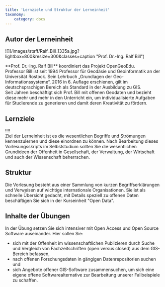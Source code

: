 ```yaml
---
title: 'Lernziele und Struktur der Lerneinheit'
taxonomy:
    category: docs
---
```


## Autor der Lerneinheit
<div class="row align-items-center">
  <div class="col-sm-3" markdown="1">![](/images/staff/Ralf_Bill_1335a.jpg?lightbox=800&resize=300&classes=caption "Prof. Dr.-Ing. Ralf Bill")</div>
  <div class="col-sm-9">
    <p>**Prof. Dr.-Ing. Ralf Bill** koordiniert das Projekt OpenGeoEdu. <br /> Professor Bill ist seit 1994 Professor für Geodäsie und Geoinformatik an der Universität Rostock. Sein Lehrbuch „Grundlagen der Geo-Informationssysteme“, 2016 in 6. Auflage erschienen, gilt im deutschsprachigen Bereich als Standard in der Ausbildung zu GIS. <br /> Seit Jahren beschäftigt sich Prof. Bill mit offenen Geodaten und bezieht diese mehr und mehr in den Unterricht ein, um individualisierte Aufgaben für Studierende zu generieren und damit deren Kreativität zu fördern.</p>
  </div>
</div>
<!--
| | | 
|--|--|
|![](Ralf_Bill_1335a.jpg?lightbox=800&resize=300&classes=caption "Prof. Dr.-Ing. Ralf Bill") | Prof. Dr.-Ing. Ralf Bill koordiniert das Projekt OpenGeoEdu. <br /> Professor Bill ist seit 1994 Professor für Geodäsie und Geoinformatik an der Universität Rostock. Sein Lehrbuch „Grundlagen der Geo-Informationssysteme“, 2016 in 6. Auflage erschienen, gilt im deutschsprachigen Bereich als Standard in der Ausbildung zu GIS. <br /> Seit Jahren beschäftigt sich Prof. Bill mit offenen Geodaten und bezieht diese mehr und mehr in den Unterricht ein, um individualisierte Aufgaben für Studierende zu generieren und damit deren Kreativität zu fördern. |
-->

## Lernziele 
!!!! <br> Ziel der Lerneinheit ist es die wesentlichen Begriffe und Strömungen kennenzulernen und diese einordnen zu können. Nach Bearbeitung dieses Vorlesungsskripts im Selbststudium sollten Sie die wesentlichen Grundideen der Offenheit in Gesellschaft, der Verwaltung, der Wirtschaft und auch der Wissenschaft beherrschen.

## Struktur 

Die Vorlesung besteht aus einer Sammlung von kurzen Begriffserklärungen und Verweisen auf wichtige internationale Organisationen. Sie ist als schnelle Übersicht gedacht, mit Details speziell zu offenen Daten beschäftigen Sie sich in der Kurseinheit "Open Data".

## Inhalte der Übungen

In der Übung setzen Sie sich intensiver mit Open Access und Open Source Software auseinander. Hier sollen Sie: 

+ sich mit der Offenheit im wissenschaftlichen Publizieren durch Suche und Vergleich von Fachzeitschriften (open versus closed) aus dem GIS-Bereich befassen,
+ nach offenen Forschungsdaten in gängigen Datenrepositorien suchen und
+ sich Angebote offener GIS-Software zusammensuchen, um sich eine eigene offene Softwarealternative zur Bearbeitung unserer Fallbeispiele zu schaffen.
